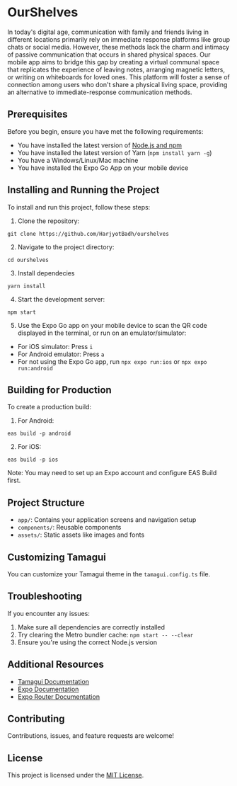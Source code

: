 # OurShelves

In today's digital age, communication with family and friends living in different locations primarily rely on immediate response platforms like group chats or social media. However, these methods lack the charm and intimacy of passive communication that occurs in shared physical spaces. Our mobile app aims to bridge this gap by creating a virtual communal space that replicates the experience of leaving notes, arranging magnetic letters, or writing on whiteboards for loved ones. This platform will foster a sense of connection among users who don't share a physical living space, providing an alternative to immediate-response communication methods.

## Prerequisites

Before you begin, ensure you have met the following requirements:

-   You have installed the latest version of [Node.js and npm](https://nodejs.org/)
-   You have installed the latest version of Yarn (`npm install yarn -g`)
-   You have a Windows/Linux/Mac machine
-   You have installed the Expo Go App on your mobile device

## Installing and Running the Project

To install and run this project, follow these steps:

1. Clone the repository:

`git clone https://github.com/HarjyotBadh/ourshelves`

2. Navigate to the project directory:

`cd ourshelves`

3. Install dependecies

`yarn install`

4. Start the development server:

`npm start`

5. Use the Expo Go app on your mobile device to scan the QR code displayed in the terminal, or run on an emulator/simulator:

-   For iOS simulator: Press `i`
-   For Android emulator: Press `a`
-   For not using the Expo Go app, run `npx expo run:ios` or `npx expo run:android`

## Building for Production

To create a production build:

1. For Android:

`eas build -p android`

2. For iOS:

`eas build -p ios`

Note: You may need to set up an Expo account and configure EAS Build first.

## Project Structure

-   `app/`: Contains your application screens and navigation setup
-   `components/`: Reusable components
-   `assets/`: Static assets like images and fonts

## Customizing Tamagui

You can customize your Tamagui theme in the `tamagui.config.ts` file.

## Troubleshooting

If you encounter any issues:

1. Make sure all dependencies are correctly installed
2. Try clearing the Metro bundler cache: `npm start -- --clear`
3. Ensure you're using the correct Node.js version

## Additional Resources

-   [Tamagui Documentation](https://tamagui.dev/docs/intro/installation)
-   [Expo Documentation](https://docs.expo.dev/)
-   [Expo Router Documentation](https://docs.expo.dev/router/introduction/)

## Contributing

Contributions, issues, and feature requests are welcome!

## License

This project is licensed under the [MIT License](LICENSE).
